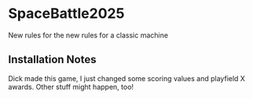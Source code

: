 # SpaceBattle2025
New rules for the new rules for a classic machine
  
## Installation Notes  
Dick made this game, I just changed some scoring values and playfield X awards. Other stuff might happen, too!
